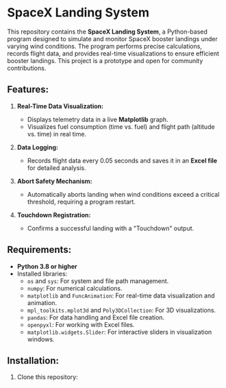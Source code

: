 # SpaceX Landing System

This repository contains the **SpaceX Landing System**, a Python-based program designed to simulate and monitor SpaceX booster landings under varying wind conditions. The program performs precise calculations, records flight data, and provides real-time visualizations to ensure efficient booster landings. This project is a prototype and open for community contributions.

## Features:
1. **Real-Time Data Visualization:**
   - Displays telemetry data in a live **Matplotlib** graph.
   - Visualizes fuel consumption (time vs. fuel) and flight path (altitude vs. time) in real time.

2. **Data Logging:**
   - Records flight data every 0.05 seconds and saves it in an **Excel file** for detailed analysis.

3. **Abort Safety Mechanism:**
   - Automatically aborts landing when wind conditions exceed a critical threshold, requiring a program restart.

4. **Touchdown Registration:**
   - Confirms a successful landing with a "Touchdown" output.

## Requirements:
- **Python 3.8 or higher**
- Installed libraries:
  - `os` and `sys`: For system and file path management.
  - `numpy`: For numerical calculations.
  - `matplotlib` and `FuncAnimation`: For real-time data visualization and animation.
  - `mpl_toolkits.mplot3d` and `Poly3DCollection`: For 3D visualizations.
  - `pandas`: For data handling and Excel file creation.
  - `openpyxl`: For working with Excel files.
  - `matplotlib.widgets.Slider`: For interactive sliders in visualization windows.

## Installation:
1. Clone this repository:
